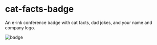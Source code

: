 # cat-facts-badge
An e-ink conference badge with cat facts, dad jokes, and your name and company logo.


![badge](https://github.com/user-attachments/assets/19255ea4-9006-4bbc-a1d0-64762efe58dc)
